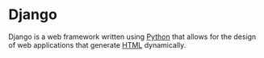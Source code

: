 # Django    

Django is a web framework written using [Python](/wiki/Python) that allows for the design of web applications that generate [HTML](/wiki/HTML) dynamically.
